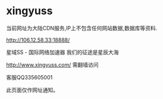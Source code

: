 # xingyuss


当前网址为大陆CDN服务,IP上不包含任何网站数据,数据库等资料.

http://106.12.58.33:18888/


星域SS - 国际网络加速器 我们的征途是星辰大海

http://www.xingyuss.com/  需翻墙访问

客服QQ335605001

此页面仅作网址通知。

